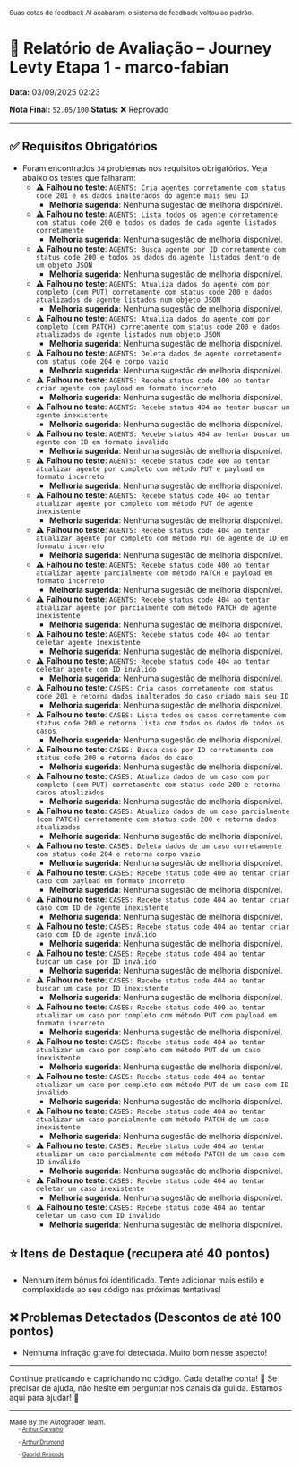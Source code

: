 <sup>Suas cotas de feedback AI acabaram, o sistema de feedback voltou ao padrão.</sup>

# 🧪 Relatório de Avaliação – Journey Levty Etapa 1 - marco-fabian

**Data:** 03/09/2025 02:23

**Nota Final:** `52.05/100`
**Status:** ❌ Reprovado

---
## ✅ Requisitos Obrigatórios
- Foram encontrados `34` problemas nos requisitos obrigatórios. Veja abaixo os testes que falharam:
  - ⚠️ **Falhou no teste**: `AGENTS: Cria agentes corretamente com status code 201 e os dados inalterados do agente mais seu ID`
    - **Melhoria sugerida**: Nenhuma sugestão de melhoria disponível.
  - ⚠️ **Falhou no teste**: `AGENTS: Lista todos os agente corretamente com status code 200 e todos os dados de cada agente listados corretamente`
    - **Melhoria sugerida**: Nenhuma sugestão de melhoria disponível.
  - ⚠️ **Falhou no teste**: `AGENTS: Busca agente por ID corretamente com status code 200 e todos os dados do agente listados dentro de um objeto JSON`
    - **Melhoria sugerida**: Nenhuma sugestão de melhoria disponível.
  - ⚠️ **Falhou no teste**: `AGENTS: Atualiza dados do agente com por completo (com PUT) corretamente com status code 200 e dados atualizados do agente listados num objeto JSON`
    - **Melhoria sugerida**: Nenhuma sugestão de melhoria disponível.
  - ⚠️ **Falhou no teste**: `AGENTS: Atualiza dados do agente com por completo (com PATCH) corretamente com status code 200 e dados atualizados do agente listados num objeto JSON`
    - **Melhoria sugerida**: Nenhuma sugestão de melhoria disponível.
  - ⚠️ **Falhou no teste**: `AGENTS: Deleta dados de agente corretamente com status code 204 e corpo vazio`
    - **Melhoria sugerida**: Nenhuma sugestão de melhoria disponível.
  - ⚠️ **Falhou no teste**: `AGENTS: Recebe status code 400 ao tentar criar agente com payload em formato incorreto`
    - **Melhoria sugerida**: Nenhuma sugestão de melhoria disponível.
  - ⚠️ **Falhou no teste**: `AGENTS: Recebe status 404 ao tentar buscar um agente inexistente`
    - **Melhoria sugerida**: Nenhuma sugestão de melhoria disponível.
  - ⚠️ **Falhou no teste**: `AGENTS: Recebe status 404 ao tentar buscar um agente com ID em formato inválido`
    - **Melhoria sugerida**: Nenhuma sugestão de melhoria disponível.
  - ⚠️ **Falhou no teste**: `AGENTS: Recebe status code 400 ao tentar atualizar agente por completo com método PUT e payload em formato incorreto`
    - **Melhoria sugerida**: Nenhuma sugestão de melhoria disponível.
  - ⚠️ **Falhou no teste**: `AGENTS: Recebe status code 404 ao tentar atualizar agente por completo com método PUT de agente inexistente`
    - **Melhoria sugerida**: Nenhuma sugestão de melhoria disponível.
  - ⚠️ **Falhou no teste**: `AGENTS: Recebe status code 404 ao tentar atualizar agente por completo com método PUT de agente de ID em formato incorreto`
    - **Melhoria sugerida**: Nenhuma sugestão de melhoria disponível.
  - ⚠️ **Falhou no teste**: `AGENTS: Recebe status code 400 ao tentar atualizar agente parcialmente com método PATCH e payload em formato incorreto`
    - **Melhoria sugerida**: Nenhuma sugestão de melhoria disponível.
  - ⚠️ **Falhou no teste**: `AGENTS: Recebe status code 404 ao tentar atualizar agente por parcialmente com método PATCH de agente inexistente`
    - **Melhoria sugerida**: Nenhuma sugestão de melhoria disponível.
  - ⚠️ **Falhou no teste**: `AGENTS: Recebe status code 404 ao tentar deletar agente inexistente`
    - **Melhoria sugerida**: Nenhuma sugestão de melhoria disponível.
  - ⚠️ **Falhou no teste**: `AGENTS: Recebe status code 404 ao tentar deletar agente com ID inválido`
    - **Melhoria sugerida**: Nenhuma sugestão de melhoria disponível.
  - ⚠️ **Falhou no teste**: `CASES: Cria casos corretamente com status code 201 e retorna dados inalterados do caso criado mais seu ID`
    - **Melhoria sugerida**: Nenhuma sugestão de melhoria disponível.
  - ⚠️ **Falhou no teste**: `CASES: Lista todos os casos corretamente com status code 200 e retorna lista com todos os dados de todos os casos`
    - **Melhoria sugerida**: Nenhuma sugestão de melhoria disponível.
  - ⚠️ **Falhou no teste**: `CASES: Busca caso por ID corretamente com status code 200 e retorna dados do caso`
    - **Melhoria sugerida**: Nenhuma sugestão de melhoria disponível.
  - ⚠️ **Falhou no teste**: `CASES: Atualiza dados de um caso com por completo (com PUT) corretamente com status code 200 e retorna dados atualizados`
    - **Melhoria sugerida**: Nenhuma sugestão de melhoria disponível.
  - ⚠️ **Falhou no teste**: `CASES: Atualiza dados de um caso parcialmente (com PATCH) corretamente com status code 200 e retorna dados atualizados`
    - **Melhoria sugerida**: Nenhuma sugestão de melhoria disponível.
  - ⚠️ **Falhou no teste**: `CASES: Deleta dados de um caso corretamente com status code 204 e retorna corpo vazio`
    - **Melhoria sugerida**: Nenhuma sugestão de melhoria disponível.
  - ⚠️ **Falhou no teste**: `CASES: Recebe status code 400 ao tentar criar caso com payload em formato incorreto`
    - **Melhoria sugerida**: Nenhuma sugestão de melhoria disponível.
  - ⚠️ **Falhou no teste**: `CASES: Recebe status code 404 ao tentar criar caso com ID de agente inexistente`
    - **Melhoria sugerida**: Nenhuma sugestão de melhoria disponível.
  - ⚠️ **Falhou no teste**: `CASES: Recebe status code 404 ao tentar criar caso com ID de agente inválido`
    - **Melhoria sugerida**: Nenhuma sugestão de melhoria disponível.
  - ⚠️ **Falhou no teste**: `CASES: Recebe status code 404 ao tentar buscar um caso por ID inválido`
    - **Melhoria sugerida**: Nenhuma sugestão de melhoria disponível.
  - ⚠️ **Falhou no teste**: `CASES: Recebe status code 404 ao tentar buscar um caso por ID inexistente`
    - **Melhoria sugerida**: Nenhuma sugestão de melhoria disponível.
  - ⚠️ **Falhou no teste**: `CASES: Recebe status code 400 ao tentar atualizar um caso por completo com método PUT com payload em formato incorreto`
    - **Melhoria sugerida**: Nenhuma sugestão de melhoria disponível.
  - ⚠️ **Falhou no teste**: `CASES: Recebe status code 404 ao tentar atualizar um caso por completo com método PUT de um caso inexistente`
    - **Melhoria sugerida**: Nenhuma sugestão de melhoria disponível.
  - ⚠️ **Falhou no teste**: `CASES: Recebe status code 404 ao tentar atualizar um caso por completo com método PUT de um caso com ID inválido`
    - **Melhoria sugerida**: Nenhuma sugestão de melhoria disponível.
  - ⚠️ **Falhou no teste**: `CASES: Recebe status code 404 ao tentar atualizar um caso parcialmente com método PATCH de um caso inexistente`
    - **Melhoria sugerida**: Nenhuma sugestão de melhoria disponível.
  - ⚠️ **Falhou no teste**: `CASES: Recebe status code 404 ao tentar atualizar um caso parcialmente com método PATCH de um caso com ID inválido`
    - **Melhoria sugerida**: Nenhuma sugestão de melhoria disponível.
  - ⚠️ **Falhou no teste**: `CASES: Recebe status code 404 ao tentar deletar um caso inexistente`
    - **Melhoria sugerida**: Nenhuma sugestão de melhoria disponível.
  - ⚠️ **Falhou no teste**: `CASES: Recebe status code 404 ao tentar deletar um caso com ID inválido`
    - **Melhoria sugerida**: Nenhuma sugestão de melhoria disponível.

## ⭐ Itens de Destaque (recupera até 40 pontos)
- Nenhum item bônus foi identificado. Tente adicionar mais estilo e complexidade ao seu código nas próximas tentativas!

## ❌ Problemas Detectados (Descontos de até 100 pontos)
- Nenhuma infração grave foi detectada. Muito bom nesse aspecto!

---
Continue praticando e caprichando no código. Cada detalhe conta! 💪
Se precisar de ajuda, não hesite em perguntar nos canais da guilda. Estamos aqui para ajudar! 🤝

---
<sup>Made By the Autograder Team.</sup><br>&nbsp;&nbsp;&nbsp;&nbsp;<sup><sup>- [Arthur Carvalho](https://github.com/ArthurCRodrigues)</sup></sup><br>&nbsp;&nbsp;&nbsp;&nbsp;<sup><sup>- [Arthur Drumond](https://github.com/drumondpucminas)</sup></sup><br>&nbsp;&nbsp;&nbsp;&nbsp;<sup><sup>- [Gabriel Resende](https://github.com/gnvr29)</sup></sup>